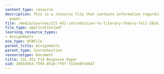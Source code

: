 ```yaml
---
content_type: resource
description: This is a resource file that contains information regarding response
  paper.
file: /media/courses/21l-451-introduction-to-literary-theory-fall-2014/30b545637595851bff6ff324e8fed647_MIT21L_451F14_Response_Pap.pdf
file_type: application/pdf
learning_resource_types:
- Assignments
ocw_type: OCWFile
parent_title: Assignments
parent_type: CourseSection
resourcetype: Document
title: 21L.451 F14 Response Paper
uid: 30b54563-7595-851b-ff6f-f324e8fed647
---
```

